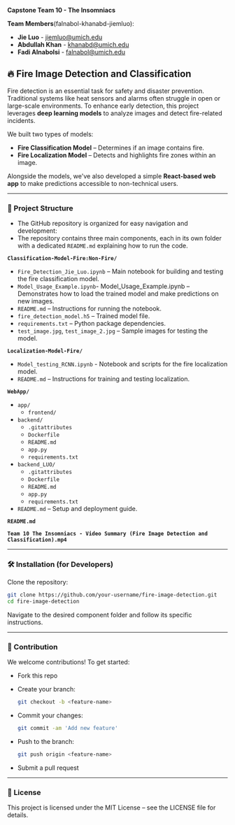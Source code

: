 **Capstone Team 10 - The Insomniacs**

**Team Members**(falnabol-khanabd-jiemluo): 
- **Jie Luo** - jiemluo@umich.edu
- **Abdullah Khan** - khanabd@umich.edu
- **Fadi Alnabolsi** - falnabol@umich.edu

## 🔥 Fire Image Detection and Classification

Fire detection is an essential task for safety and disaster prevention. Traditional systems like heat sensors and alarms often struggle in open or large-scale environments. To enhance early detection, this project leverages **deep learning models** to analyze images and detect fire-related incidents.

We built two types of models:
- **Fire Classification Model** – Determines if an image contains fire.
- **Fire Localization Model** – Detects and highlights fire zones within an image.

Alongside the models, we've also developed a simple **React-based web app** to make predictions accessible to non-technical users.

---

### 📂 Project Structure

- The GitHub repository is organized for easy navigation and development:
- The repository contains three main components, each in its own folder with a dedicated `README.md` explaining how to run the code.

**`Classification-Model-Fire:Non-Fire/`**
  - `Fire_Detection_Jie_Luo.ipynb` – Main notebook for building and testing the fire classification model.
  - `Model_Usage_Example.ipynb`- Model_Usage_Example.ipynb – Demonstrates how to load the trained model and make predictions on new images.
  - `README.md` – Instructions for running the notebook.
  - `fire_detection_model.h5` – Trained model file.
  - `requirements.txt` – Python package dependencies.
  - `test_image.jpg`, `test_image_2.jpg` – Sample images for testing the model.


**`Localization-Model-Fire/`**
  - `Model_testing_RCNN.ipynb` - Notebook and scripts for the fire localization model.
  - `README.md` – Instructions for training and testing localization.

**`WebApp/`**
  - `app/`
    - `frontend/`
  - `backend/`
    - `.gitattributes`
    - `Dockerfile`
    - `README.md`
    - `app.py`
    - `requirements.txt`
  - `backend_LUO/`
    - `.gitattributes`
    - `Dockerfile`
    - `README.md`
    - `app.py`
    - `requirements.txt`
  - `README.md` – Setup and deployment guide.

**`README.md`**

**`Team 10 The Insomniacs - Video Summary (Fire Image Detection and Classification).mp4`**

---

### 🛠️ Installation (for Developers)

Clone the repository:

```bash
git clone https://github.com/your-username/fire-image-detection.git
cd fire-image-detection
```

Navigate to the desired component folder and follow its specific instructions.

---

### 🤝 Contribution
We welcome contributions! To get started:

- Fork this repo
- Create your branch:

  ```bash
  git checkout -b <feature-name>
  ```

- Commit your changes:
  ```bash
  git commit -am 'Add new feature'
  ```

- Push to the branch:
  ```bash
  git push origin <feature-name>
  ```

- Submit a pull request

---

### 📄 License

This project is licensed under the MIT License – see the LICENSE file for details.

